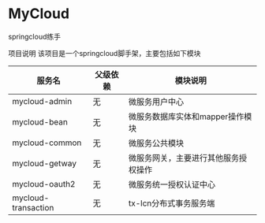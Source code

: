  MyCloud
 =====
springcloud练手



项目说明
该项目是一个springcloud脚手架，主要包括如下模块

|服务名 | 父级依赖 | 模块说明|
|----|----|----        |
|mycloud-admin|无|微服务用户中心|  
|mycloud-bean|无|微服务数据库实体和mapper操作模块|  
|mycloud-common| 无|微服务公共模块|  
|mycloud-getway|无|微服务网关，主要进行其他服务授权操作|  
|mycloud-oauth2|无|微服务统一授权认证中心| 
|mycloud-transaction|无|tx-lcn分布式事务服务端| 



